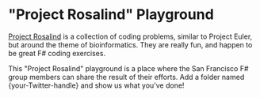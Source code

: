 "Project Rosalind" Playground
=============================

[Project Rosalind](http://rosalind.info/problems/list-view/) is a collection of coding problems, similar to Project Euler, but around the theme of bioinformatics. They are really fun, and happen to be great F# coding exercises.

This "Project Rosalind" playground is a place where the San Francisco F# group members can share the result of their efforts. Add a folder named {your-Twitter-handle} and show us what you've done!
